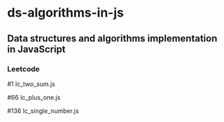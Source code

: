 # ds-algorithms-in-js
## Data structures and algorithms implementation in JavaScript

### Leetcode
#1 lc_two_sum.js

#66 lc_plus_one.js

#136 lc_single_number.js
